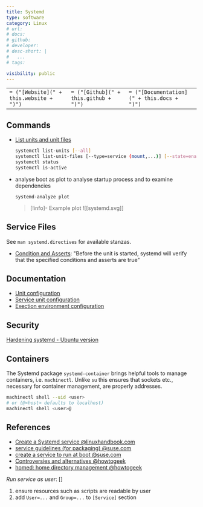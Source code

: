 ```yaml
---
title: Systemd
type: software
category: Linux
# url:
# docs:
# github:
# developer:
# desc-short: |
#   ...
# tags:

visibility: public
---
```

|                                         |                                       |                                            |
| --------------------------------------- | ------------------------------------- | ------------------------------------------ |
| `= ("[Website](" + this.website + ")")` | `= ("[Github](" + this.github + ")")` | `= ("[Documentation](" + this.docs + ")")` |

## Commands

- [List units and unit files](https://www.golinuxcloud.com/systemctl-list-services/#systemctl_list_unit_files_loaded_in_memory)

  ``` bash
  systemctl list-units [--all]
  systemctl list-unit-files [--type=service (mount,...)] [--state=enabled]
  systemctl status
  systemctl is-active
  ```

- analyse boot as plot to analyse startup process and to examine dependencies

  ```
  systemd-analyze plot
  ```

  > [!info]- Example plot
  > ![[systemd.svg]]

## Service Files

See `man systemd.directives` for available stanzas.

- [Condition and Asserts](https://www.freedesktop.org/software/systemd/man/systemd.unit.html#Conditions%20and%20Asserts): "Before the unit is started, systemd will verify that the specified conditions and asserts are true"

## Documentation

- [Unit configuration](https://www.freedesktop.org/software/systemd/man/systemd.unit.html#)
- [Service unit configuration](https://www.freedesktop.org/software/systemd/man/systemd.service.html#)
- [Exection environment configuration](https://www.freedesktop.org/software/systemd/man/systemd.exec.html)


## Security

[Hardening systemd - Ubuntu version](https://github.com/konstruktoid/hardening)


## Containers

The Systemd package `systemd-container` brings helpful tools to manage containers, i.e. `machinectl`. Unlike `su` this ensures that sockets etc., necessary for container management, are properly addresses.

```bash
machinectl shell --uid <user>
# or (@<host> defaults to localhost)
machinectl shell <user>@
```


## References

- [Create a Systemd service @linuxhandbook.com](https://linuxhandbook.com/create-systemd-services/)
- [service guidelines (for packaging) @suse.com](https://en.opensuse.org/openSUSE:Systemd_packaging_guidelines)
- [create a service to run at boot @suse.com](https://www.suse.com/support/kb/doc/?id=000019672)
- [Controversies and alternatives @howtogeek](https://www.howtogeek.com/675569/why-linuxs-systemd-is-still-divisive-after-all-these-years/)
- [homed: home directory management @howtogeek](https://www.howtogeek.com/673018/systemd-will-change-how-your-linux-home-directory-works/)

*Run service as user*: []

1. ensure resources such as scripts are readable by user
2. add `User=...` and `Group=...` to `[Service]` section

